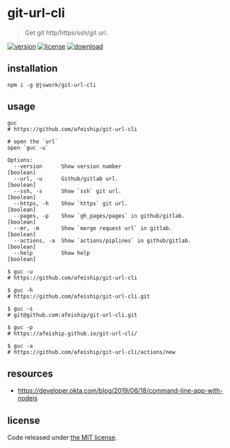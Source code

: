 # git-url-cli
> Get git http/https/ssh/git url.

[![version][version-image]][version-url]
[![license][license-image]][license-url]
[![download][download-image]][download-url]


## installation
```shell
npm i -g @jswork/git-url-cli
```

## usage
```shell
guc
# https://github.com/afeiship/git-url-cli

# open the `url`
open `guc -u`
```
~~~
Options:
  --version      Show version number                                   [boolean]
  --url, -u      Github/gitlab url.                                    [boolean]
  --ssh, -s      Show `ssh` git url.                                   [boolean]
  --https, -h    Show `https` git url.                                 [boolean]
  --pages, -p    Show `gh_pages/pages` in github/gitlab.               [boolean]
  --mr, -m       Show `merge request url` in gitlab.                   [boolean]
  --actions, -a  Show `actions/piplines` in github/gitlab.             [boolean]
  --help         Show help                                             [boolean]
~~~

```shell
$ guc -u
# https://github.com/afeiship/git-url-cli

$ guc -h
# https://github.com/afeiship/git-url-cli.git

$ guc -s
# git@github.com:afeiship/git-url-cli.git

$ guc -p
# https://afeiship.github.io/git-url-cli/

$ guc -a
# https://github.com/afeiship/git-url-cli/actions/new
```

## resources
- https://developer.okta.com/blog/2019/06/18/command-line-app-with-nodejs

## license
Code released under [the MIT license](https://github.com/afeiship/git-url-cli/blob/master/LICENSE.txt).

[version-image]: https://img.shields.io/npm/v/@jswork/git-url-cli
[version-url]: https://npmjs.org/package/@jswork/git-url-cli

[license-image]: https://img.shields.io/npm/l/@jswork/git-url-cli
[license-url]: https://github.com/afeiship/git-url-cli/blob/master/LICENSE.txt

[download-image]: https://img.shields.io/npm/dm/@jswork/git-url-cli
[download-url]: https://www.npmjs.com/package/@jswork/git-url-cli
